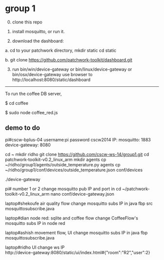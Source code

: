 group 1
======
0. clone this repo

1. install mosquitto, or run it.

2. download the dashboard: 

a. cd to your patchwork directory, 
   mkdir static
   cd static
   
b. git clone https://github.com/patchwork-toolkit/dashboard.git

3. run bin/win/device-gateway or bin/linux/device-gateway or bin/osx/device-gateway
use browser to http://localhost:8080/static/dashboard

------
To run the coffee DB server,

$ cd coffee

$ sudo node coffee_red.js


## demo to do 
pi#cscw-bplus-04 username:pi password cscw2014
IP: 
mosquitto: 1883
device-gateway: 8080

cd ~
mkdir ridho
git clone https://github.com/cscw-ws-14/group1.git
cd patchwork-toolkit-v0.2_linux_arm
mkdir agents
cp ~/ridho/group1/agents/outside_temperature.py agents
cp ~/ridho/group1/conf/devices/outside_temperature.json conf/devices

./device-gateway

pi# number 1 or 2
change mosquitto pub IP and port in 
cd ~/patchwork-toolkit-v0.2_linux_arm
nano conf/device-gateway.json


laptop#shekoufe
air quality flow
change mosquitto subs IP in java fbp src
mosquittosubscribe.java

laptop#dian
node red: sqlite and coffee flow
change CoffeeFlow's mosquitto subs IP in node red

laptop#ashish
movement flow, UI 
change mosquitto subs IP in java fbp
mosquittosubscribe.java

laptop#ridho UI
change ws IP  
http://device-gateway:8080/static/ui/index.html#{"room":"R2","user":2}